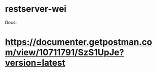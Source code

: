 # restserver-wei


Docs:

# https://documenter.getpostman.com/view/10711791/SzS1UpJe?version=latest
